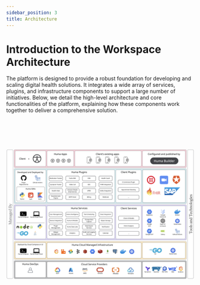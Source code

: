 ```yaml
---
sidebar_position: 3
title: Architecture
---
```


# Introduction to the Workspace Architecture


The platform is designed to provide a robust foundation for developing and scaling digital health solutions. It integrates a wide array of services, plugins, and infrastructure components to support a large number of initiatives. Below, we detail the high-level architecture and core functionalities of the platform, explaining how these components work together to deliver a comprehensive solution.

<br></br>
<br></br>

![Entire Architecture](./assets/entire_architecture.png)